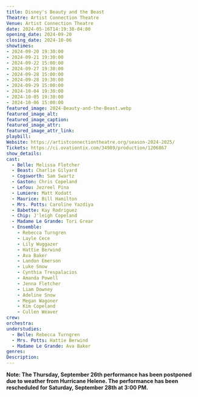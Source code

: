 ```yaml
---
title: Disney's Beauty and the Beast
Theatre: Artist Connection Theatre
Venue: Artist Connection Theatre
date: 2024-05-16T14:19:38-04:00
opening_date: 2024-09-20
closing_date: 2024-10-06
showtimes:
- 2024-09-20 19:30:00
- 2024-09-21 19:30:00
- 2024-09-22 15:00:00
- 2024-09-27 19:30:00
- 2024-09-28 15:00:00
- 2024-09-28 19:30:00
- 2024-09-29 15:00:00
- 2024-10-04 19:30:00
- 2024-10-05 19:30:00
- 2024-10-06 15:00:00
featured_image: 2024-Beauty-and-the-Beast.webp
featured_image_alt: 
featured_image_caption: 
featured_image_attr: 
featured_image_attr_link: 
playbill:
Website: https://artistconnectiontheatre.org/season-2024-2025/
Tickets: https://ci.ovationtix.com/34989/production/1206867
show_details: 
cast:
  - Belle: Melissa Fletcher
  - Beast: Charlie Gilyard
  - Cogsworth: Sam Swartz
  - Gaston: Chris Copeland
  - Lefou: Jezreel Pina
  - Lumiere: Matt Kodatt
  - Maurice: Bill Hamilton
  - Mrs. Potts: Caroline Yazdiya
  - Babette: Kay Rodriguez
  - Chip: J'leigh Copeland
  - Madame Le Grande: Tori Grear
  - Ensemble:
    - Rebecca Turngren
    - Layle Cece
    - Lily Wuggazer
    - Hattie Berwind
    - Ava Baker
    - Landon Emerson
    - Luke Snow
    - Cynthia Trespalacios
    - Amanda Powell
    - Jenna Fletcher
    - Liam Downey
    - Adeline Snow
    - Megan Wagoner
    - Kim Copeland
    - Cullen Weaver
crew:
orchestra:
understudies:
  - Belle: Rebecca Turngren
  - Mrs. Potts: Hattie Berwind
  - Madame Le Grande: Ava Baker
genres: 
Description: 
---
```

**Note: The Thursday, September 26th performance has been postponed due to weather from Hurricane Helene. The performance has been rescheduled for Saturday, September 28th at 3:00 PM.**